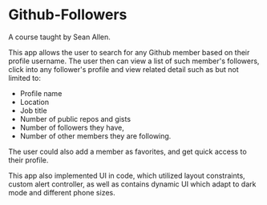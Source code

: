 # Github-Followers 
A course taught by Sean Allen. 


This app allows the user to search for any Github member based on their profile username. The user then can view a list of such member's followers, click into any follower's profile and view related detail such as but not limited to:  
  - Profile name
  - Location
  - Job title
  - Number of public repos and gists
  - Number of followers they have, 
  - Number of other members they are following. 

The user could also add a member as favorites, and get quick access to their profile. 

This app also implemented UI in code, which utilized layout constraints, custom alert controller, as well as contains dynamic UI which adapt to dark mode and different phone sizes. 
